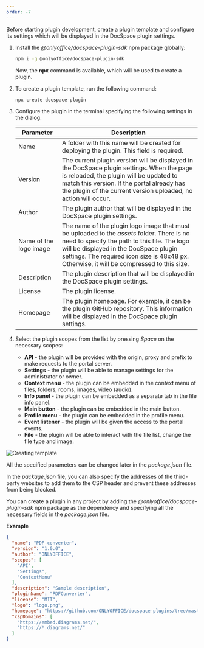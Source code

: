 ```yaml
---
order: -7
---
```


Before starting plugin development, create a plugin template and configure its settings which will be displayed in the DocSpace plugin settings.

1. Install the *@onlyoffice/docspace-plugin-sdk* npm package globally:

   ``` sh
   npm i -g @onlyoffice/docspace-plugin-sdk
   ```

   Now, the **npx** command is available, which will be used to create a plugin.

2. To create a plugin template, run the following command:

   ``` sh
   npx create-docspace-plugin
   ```

3. Configure the plugin in the terminal specifying the following settings in the dialog:

   | Parameter              | Description                                                                                                                                                                                                                                                                       |
   | ---------------------- | --------------------------------------------------------------------------------------------------------------------------------------------------------------------------------------------------------------------------------------------------------------------------------- |
   | Name                   | A folder with this name will be created for deploying the plugin. This field is required.                                                                                                                                                                                         |
   | Version                | The current plugin version will be displayed in the DocSpace plugin settings. When the page is reloaded, the plugin will be updated to match this version. If the portal already has the plugin of the current version uploaded, no action will occur.                            |
   | Author                 | The plugin author that will be displayed in the DocSpace plugin settings.                                                                                                                                                                                                         |
   | Name of the logo image | The name of the plugin logo image that must be uploaded to the *assets* folder. There is no need to specify the path to this file. The logo will be displayed in the DocSpace plugin settings. The required icon size is 48x48 px. Otherwise, it will be compressed to this size. |
   | Description            | The plugin description that will be displayed in the DocSpace plugin settings.                                                                                                                                                                                                    |
   | License                | The plugin license.                                                                                                                                                                                                                                                               |
   | Homepage               | The plugin homepage. For example, it can be the plugin GitHub repository. This information will be displayed in the DocSpace plugin settings.                                                                                                                                     |

4. Select the plugin scopes from the list by pressing *Space* on the necessary scopes:

   - **API** - the plugin will be provided with the origin, proxy and prefix to make requests to the portal server.
   - **Settings** - the plugin will be able to manage settings for the administrator or owner.
   - **Context menu** - the plugin can be embedded in the context menu of files, folders, rooms, images, video (audio).
   - **Info panel** - the plugin can be embedded as a separate tab in the file info panel.
   - **Main button** - the plugin can be embedded in the main button.
   - **Profile menu** - the plugin can be embedded in the profile menu.
   - **Event listener** - the plugin will be given the access to the portal events.
   - **File** - the plugin will be able to interact with the file list, change the file type and image.

![Creating template](/assets/images/docspace/creating-template.png)

All the specified parameters can be changed later in the *package.json* file.

In the *package.json* file, you can also specify the addresses of the third-party websites to add them to the CSP header and prevent these addresses from being blocked.

You can create a plugin in any project by adding the *@onlyoffice/docspace-plugin-sdk* npm package as the dependency and specifying all the necessary fields in the *package.json* file.

**Example**

``` json
{
  "name": "PDF-converter",
  "version": "1.0.0",
  "author": "ONLYOFFICE",
  "scopes": [
    "API",
    "Settings",
    "ContextMenu"
  ],
  "description": "Sample description",
  "pluginName": "PDFConverter",
  "license": "MIT",
  "logo": "logo.png",
  "homepage": "https://github.com/ONLYOFFICE/docspace-plugins/tree/master/pdf-converter",
  "cspDomains": [
    "https://embed.diagrams.net/",
    "https://*.diagrams.net/"
  ]
}
```
